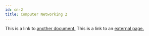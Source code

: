```yaml
---
id: cn-2
title: Computer Networking 2
---
```


This is a link to [another document.](doc3.md) This is a link to an [external page.](http://www.example.com/)
